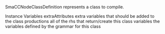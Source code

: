 SmaCCNodeClassDefinition represents a class to compile.

Instance Variables
	extraAttributes	<Collection of: SmaCCVariableDefinition>	extra variables that should be added to the class
	productions	<Collection of: SmaCCRHS>	all of the rhs that return/create this class
	variables	<Collection of: SmaCCVariableDefinition>	the variables defined by the grammar for this class
